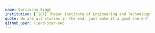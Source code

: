 ```yaml
---
name: Gursimran Singh
institution: [TIET] Thapar Institute of Engineering and Technology
quote: We are all stories in the end, just make it a good one eh?
github_user: Fiend-Star-666
---
```


